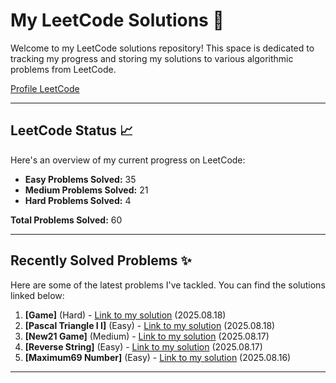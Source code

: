 # My LeetCode Solutions 🚀

Welcome to my LeetCode solutions repository! This space is dedicated to tracking my progress and storing my solutions to various algorithmic problems from LeetCode.

[Profile LeetCode](https://leetcode.com/u/L4yoos/)

---

## LeetCode Status 📈

Here's an overview of my current progress on LeetCode:
    
* **Easy Problems Solved:** 35
* **Medium Problems Solved:** 21
* **Hard Problems Solved:** 4
    
**Total Problems Solved:** 60
    

---

## Recently Solved Problems ✨

Here are some of the latest problems I've tackled. You can find the solutions linked below:
    
1.  **[Game]** (Hard) - [Link to my solution](https://github.com/L4yoos/leetcode/blob/main/679_24Game_Hard/Solution.java) (2025.08.18)
2.  **[Pascal Triangle I I]** (Easy) - [Link to my solution](https://github.com/L4yoos/leetcode/blob/main/119_PascalTriangleII_Easy/Solution.java) (2025.08.18)
3.  **[New21 Game]** (Medium) - [Link to my solution](https://github.com/L4yoos/leetcode/blob/main/837_New21Game_Medium/Solution.java) (2025.08.17)
4.  **[Reverse String]** (Easy) - [Link to my solution](https://github.com/L4yoos/leetcode/blob/main/344_ReverseString_Easy/Solution.java) (2025.08.17)
5.  **[Maximum69 Number]** (Easy) - [Link to my solution](https://github.com/L4yoos/leetcode/blob/main/1323_Maximum69Number_Easy/Solution.java) (2025.08.16)
    
---
